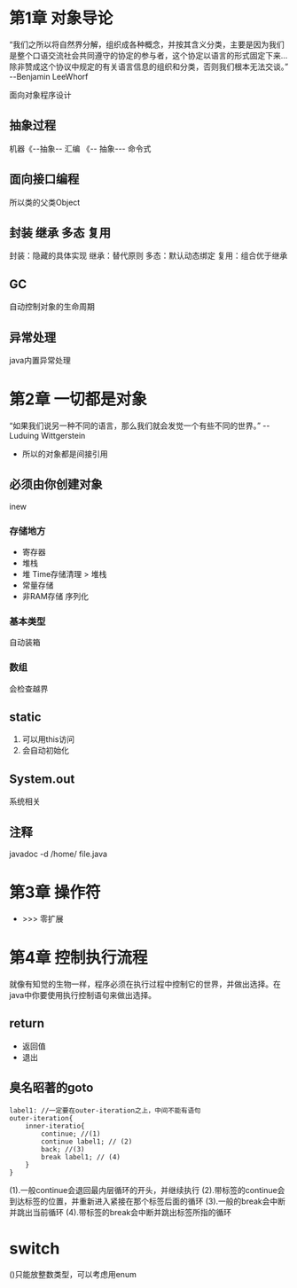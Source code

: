 # 第1章 对象导论
“我们之所以将自然界分解，组织成各种概念，并按其含义分类，主要是因为我们是整个口语交流社会共同遵守的协定的参与者，这个协定以语言的形式固定下来...除非赞成这个协议中规定的有关语言信息的组织和分类，否则我们根本无法交谈。”  --Benjamin LeeWhorf

面向对象程序设计

## 抽象过程
机器《--抽象-- 汇编 《-- 抽象--- 命令式 

## 面向接口编程
所以类的父类Object

## 封装 继承 多态 复用
封装：隐藏的具体实现
继承：替代原则
多态：默认动态绑定
复用：组合优于继承

## GC
自动控制对象的生命周期

## 异常处理
java内置异常处理


# 第2章 一切都是对象
“如果我们说另一种不同的语言，那么我们就会发觉一个有些不同的世界。” --Luduing Wittgerstein
- 所以的对象都是间接引用
## 必须由你创建对象
inew
### 存储地方
- 寄存器
- 堆栈
- 堆
Time存储清理 > 堆栈
- 常量存储
- 非RAM存储
序列化
### 基本类型
自动装箱
### 数组
会检查越界

## static 
1. 可以用this访问
2. 会自动初始化

## System.out 
系统相关
## 注释
javadoc -d /home/ file.java


# 第3章  操作符
- \>\>\> 零扩展

# 第4章 控制执行流程
就像有知觉的生物一样，程序必须在执行过程中控制它的世界，并做出选择。在java中你要使用执行控制语句来做出选择。
## return 
- 返回值
- 退出
## 臭名昭著的goto
```
label1: //一定要在outer-iteration之上，中间不能有语句
outer-iteration{
	inner-iteratio{
		continue; //(1)
		continue label1; // (2)
		back; //(3)
		break label1; // (4)
	}
}
```
(1).一般continue会退回最内层循环的开头，并继续执行
(2).带标签的continue会到达标签的位置，并重新进入紧接在那个标签后面的循环
(3).一般的break会中断并跳出当前循环
(4).带标签的break会中断并跳出标签所指的循环

# switch
()只能放整数类型，可以考虑用enum
